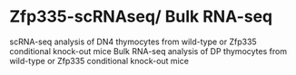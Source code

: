 # Zfp335-scRNAseq/ Bulk RNA-seq
scRNA-seq analysis of DN4 thymocytes from wild-type or Zfp335 conditional knock-out mice
Bulk RNA-seq analysis of DP thymocytes from wild-type or Zfp335 conditional knock-out mice
